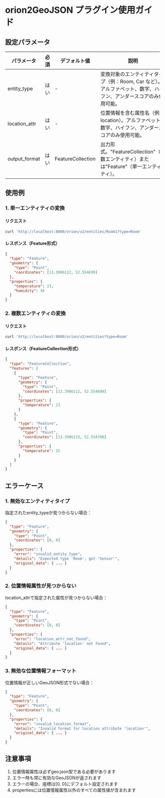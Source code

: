 # orion2GeoJSON プラグイン使用ガイド

## 設定パラメータ

| パラメータ | 必須 | デフォルト値 | 説明 |
|------------|------|--------------|------|
| entity_type | はい | - | 変換対象のエンティティタイプ（例：Room, Car など）。アルファベット、数字、ハイフン、アンダースコアのみ使用可能。 |
| location_attr | はい | - | 位置情報を含む属性名（例：location）。アルファベット、数字、ハイフン、アンダースコアのみ使用可能。 |
| output_format | はい | FeatureCollection | 出力形式。"FeatureCollection"（複数エンティティ）または"Feature"（単一エンティティ）。 |

## 使用例

### 1. 単一エンティティの変換

#### リクエスト
```bash
curl 'http://localhost:8000/orion/v2/entities/Room1?type=Room'
```

#### レスポンス（Feature形式）
```json
{
  "type": "Feature",
  "geometry": {
    "type": "Point",
    "coordinates": [13.3986112, 52.554699]
  },
  "properties": {
    "temperature": 23,
    "humidity": 45
  }
}
```

### 2. 複数エンティティの変換

#### リクエスト
```bash
curl 'http://localhost:8000/orion/v2/entities?type=Room'
```

#### レスポンス（FeatureCollection形式）
```json
{
  "type": "FeatureCollection",
  "features": [
    {
      "type": "Feature",
      "geometry": {
        "type": "Point",
        "coordinates": [13.3986112, 52.554699]
      },
      "properties": {
        "temperature": 23
      }
    },
    {
      "type": "Feature",
      "geometry": {
        "type": "Point",
        "coordinates": [13.3986113, 52.554700]
      },
      "properties": {
        "temperature": 25
      }
    }
  ]
}
```

## エラーケース

### 1. 無効なエンティティタイプ

指定されたentity_typeが見つからない場合：

```json
{
  "type": "Feature",
  "geometry": {
    "type": "Point",
    "coordinates": [0, 0]
  },
  "properties": {
    "error": "invalid_entity_type",
    "details": "Expected type 'Room', got 'Sensor'",
    "original_data": { ... }
  }
}
```

### 2. 位置情報属性が見つからない

location_attrで指定された属性が見つからない場合：

```json
{
  "type": "Feature",
  "geometry": {
    "type": "Point",
    "coordinates": [0, 0]
  },
  "properties": {
    "error": "location_attr_not_found",
    "details": "Attribute 'location' not found",
    "original_data": { ... }
  }
}
```

### 3. 無効な位置情報フォーマット

位置情報が正しいGeoJSON形式でない場合：

```json
{
  "type": "Feature",
  "geometry": {
    "type": "Point",
    "coordinates": [0, 0]
  },
  "properties": {
    "error": "invalid_location_format",
    "details": "Invalid format for location attribute 'location'",
    "original_data": { ... }
  }
}
```

## 注意事項

1. 位置情報属性は必ずgeo:json型である必要があります
2. エラー時も常に有効なGeoJSONが返されます
3. エラーの場合、座標は[0, 0]にデフォルト設定されます
4. propertiesには位置情報属性以外のすべての属性値が含まれます
